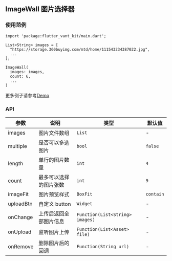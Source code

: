## ImageWall 图片选择器

### 使用范例

```
import 'package:flutter_vant_kit/main.dart';

List<String> images = [
  "https://storage.360buyimg.com/mtd/home/111543234387022.jpg",
  ...
];

ImageWall(
  images: images,
  count: 6,
  ...
)
```

更多例子请参考[Demo](../example/lib/routes/demoImageWall.dart)

### API

| 参数  | 说明  | 类型  | 默认值  |
| ------------ | ------------ | ------------ | ------------ |
| images | 图片文件数组 | `List` | - |
| multiple | 是否可以多选图片 | `bool` | `false` |
| length | 单行的图片数量 | `int` | `4` |
| count | 最多可以选择的图片张数 | `int` | `9` |
| imageFit | 图片预览样式 | `BoxFit` | `contain` |
| uploadBtn | 自定义 button | `Widget` | - |
| onChange | 上传后返回全部图片信息 | `Function(List<String> images)` | - |
| onUpload | 监听图片上传 | `Function(List<Asset> file)` | - |
| onRemove | 删除图片后的回调 | `Function(String url)` | - |
